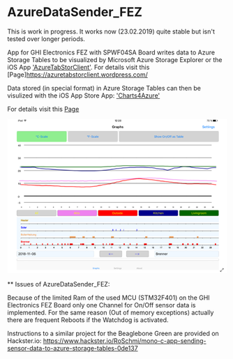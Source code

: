 # AzureDataSender_FEZ
This is work in progress. It works now (23.02.2019) quite stable but isn't tested over longer periods.

App for GHI Electronics FEZ with SPWF04SA Board writes data to Azure Storage Tables to be visualized by Microsoft Azure Storage Explorer or the iOS App ['AzureTabStorClient'](https://itunes.apple.com/us/app/azuretabstorclient/id1399683806). For details visit this [Page]https://azuretabstorclient.wordpress.com/

Data stored (in special format) in Azure Storage Tables can then be visulized with the iOS App Store App: ['Charts4Azure'](https://itunes.apple.com/us/app/charts4azure/id1442910354?mt=8)

For details visit this [Page](https://azureiotcharts.home.blog/)

![gallery](Charts4AzureGitHub.png)

** Issues of AzureDataSender_FEZ:

Because of the limited Ram of the used MCU (STM32F401) on the GHI Electronics FEZ Board only one Channel for On/Off sensor data is implemented. For the same reason (Out of memory exceptions) actually there are frequent Reboots if the Watchdog is activated.


Instructions to a similar project for the Beaglebone Green are provided on Hackster.io:
https://www.hackster.io/RoSchmi/mono-c-app-sending-sensor-data-to-azure-storage-tables-0de137
